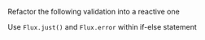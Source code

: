 Refactor the following validation into a reactive one 
   
<div class="hint">
  Use <code>Flux.just()</code> and <code>Flux.error</code> within if-else statement
</div>